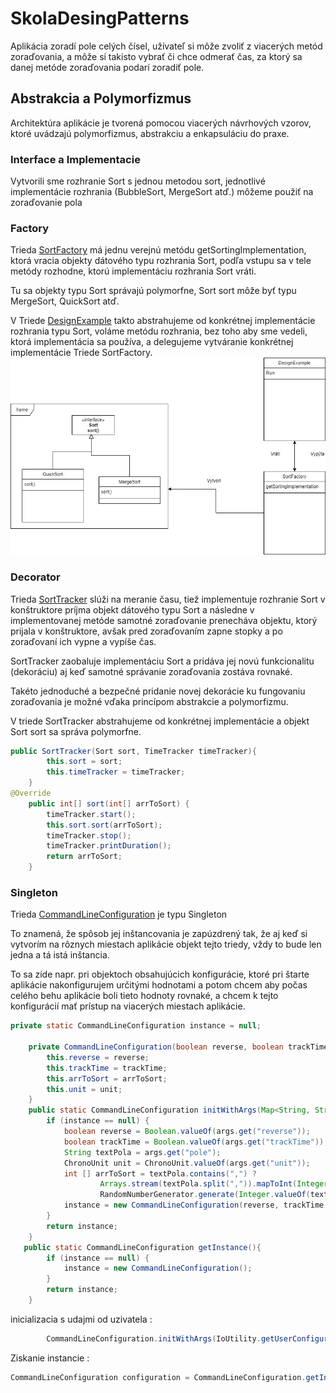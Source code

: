 # SkolaDesingPatterns

Aplikácia zoradí pole celých čísel, užívateľ si môže zvoliť z viacerých metód zoraďovania, a môže si takisto vybrať či chce odmerať čas, za ktorý sa danej metóde zoraďovania podarí zoradiť pole.

## Abstrakcia a Polymorfizmus

Architektúra aplikácie je tvorená pomocou viacerých návrhových vzorov, ktoré uvádzajú polymorfizmus, abstrakciu a enkapsuláciu do praxe.

### Interface a Implementacie

Vytvorili sme rozhranie Sort s jednou metodou sort, jednotlivé implementácie rozhrania (BubbleSort, MergeSort atď.) môžeme použiť na zoraďovanie pola 

### Factory

Trieda [SortFactory](https://github.com/Jozef63/SkolaDesingPatterns/blob/master/src/sk/euba/tajj/cviko/sort/SortFactory.java) má jednu verejnú metódu getSortingImplementation, 
ktorá vracia objekty dátového typu rozhrania Sort, podľa vstupu sa v tele metódy rozhodne, ktorú implementáciu rozhrania Sort vráti.

Tu sa objekty typu Sort správajú polymorfne, Sort sort môže byť typu MergeSort, QuickSort atď.

V Triede [DesignExample](https://github.com/Jozef63/SkolaDesingPatterns/blob/master/src/sk/euba/tajj/cviko/DesignExample.java) takto abstrahujeme od konkrétnej implementácie 
rozhrania typu Sort, voláme metódu rozhrania, bez toho aby sme vedeli, ktorá implementácia sa používa, a delegujeme vytváranie konkrétnej implementácie Triede SortFactory. 
![alt text](https://github.com/Jozef63/SkolaDesingPatterns/blob/master/Untitled%20Diagram.jpg)


### Decorator

Trieda [SortTracker](https://github.com/Jozef63/SkolaDesingPatterns/blob/master/src/sk/euba/tajj/cviko/sort/SortTracker.java) slúži na meranie času, tiež implementuje rozhranie Sort
v konštruktore príjma objekt dátového typu Sort a následne v implementovanej metóde samotné zoraďovanie prenecháva objektu, ktorý prijala v konštruktore, avšak pred zoraďovaním zapne stopky
a po zoraďovaní ich vypne a vypíše čas.

SortTracker zaobaluje implementáciu Sort a pridáva jej novú funkcionalitu (dekoráciu) aj keď samotné správanie zoraďovania zostáva rovnaké.

Takéto jednoduché a bezpečné pridanie novej dekorácie ku fungovaniu zoraďovania je možné vďaka princípom abstrakcie a polymorfizmu. 

V triede SortTracker abstrahujeme od konkrétnej implementácie a objekt Sort sort sa správa polymorfne.

```Java
public SortTracker(Sort sort, TimeTracker timeTracker){
        this.sort = sort;
        this.timeTracker = timeTracker;
    }
@Override
    public int[] sort(int[] arrToSort) {
        timeTracker.start();
        this.sort.sort(arrToSort);
        timeTracker.stop();
        timeTracker.printDuration();
        return arrToSort;
    }
```

### Singleton

Trieda [CommandLineConfiguration](https://github.com/Jozef63/SkolaDesingPatterns/blob/master/src/sk/euba/tajj/cviko/configuration/CommandLineConfiguration.java) je typu Singleton

To znamená, že spôsob jej inštancovania je zapúzdrený tak, že aj keď si vytvorím na rôznych miestach aplikácie objekt tejto triedy, vždy to bude len jedna a tá istá inštancia.

To sa zíde napr. pri objektoch obsahujúcich konfigurácie, ktoré pri štarte aplikácie nakonfigurujem určitými hodnotami a potom chcem aby počas celého behu aplikácie boli tieto hodnoty rovnaké,
a chcem k tejto konfigurácií mať prístup na viacerých miestach aplikácie.

```Java
private static CommandLineConfiguration instance = null;

    private CommandLineConfiguration(boolean reverse, boolean trackTime, int [] arrToSort, ChronoUnit unit){
        this.reverse = reverse;
        this.trackTime = trackTime;
        this.arrToSort = arrToSort;
        this.unit = unit;
    }
    public static CommandLineConfiguration initWithArgs(Map<String, String> args) {
        if (instance == null) {
            boolean reverse = Boolean.valueOf(args.get("reverse"));
            boolean trackTime = Boolean.valueOf(args.get("trackTime"));
            String textPola = args.get("pole");
            ChronoUnit unit = ChronoUnit.valueOf(args.get("unit"));
            int [] arrToSort = textPola.contains(",") ?
                    Arrays.stream(textPola.split(",")).mapToInt(Integer::parseInt).toArray() :
                    RandomNumberGenerator.generate(Integer.valueOf(textPola));
            instance = new CommandLineConfiguration(reverse, trackTime, arrToSort, unit);
        }
        return instance;
    }
   public static CommandLineConfiguration getInstance(){
        if (instance == null) {
            instance = new CommandLineConfiguration();
        }
        return instance;
    }
```

inicializacia s udajmi od uzivatela : 
``` Java
        CommandLineConfiguration.initWithArgs(IoUtility.getUserConfiguration());
```

Ziskanie instancie : 
``` Java
CommandLineConfiguration configuration = CommandLineConfiguration.getInstance();
```
